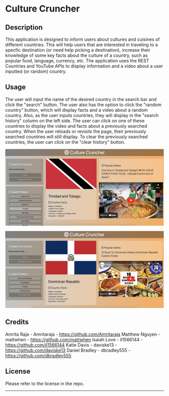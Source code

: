 # Culture Cruncher

## Description

This application is designed to inform users about cultures and cuisines of different countries. This will help users that are interested in traveling to a specfic destination (or need help picking a destination), increase their knowledge of some key facts about the culture of a country, such as popular food, language, currency, etc. The application uses the REST Countries and YouTube APIs to display information and a video about a user inputted (or random) country.

## Usage

The user will input the name of the desired country in the search bar and click the "search" button. The user also has the option to click the "random country" button, which will display facts and a video about a random country. Also, as the user inputs countries, they will display in the "search history" column on the left side. The user can click on one of these countries to display the video and facts about a previously searched country. When the user reloads or revisits the page, their previously searched countries will still display. To clear the previously searched countries, the user can click on the "clear history" button.

![Culture Cruncher Preview 1](assets/Images/Screenshot%202023-01-31%20at%202.38.10%20PM.png)

![Culture Cruncher Preview 2](assets/Images/Screenshot%202023-01-31%20at%202.39.21%20PM.png)

## Credits

Amrita Raja - Amritaraja - https://github.com/Amritaraja
Matthew Nguyen - mattwhen - https://github.com/mattwhen
Isaiah Love - il1566144 - https://github.com/il1566144
Katie Davis - daviske13 - https://github.com/daviske13
Daniel Bradley - dbradley555 - https://github.com/dbradley555

## License

Please refer to the license in the repo.

---
